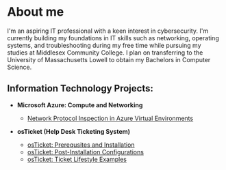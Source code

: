 # About me

I'm an aspiring IT professional with a keen interest in cybersecurity. I'm currently building my foundations in IT skills such as networking, operating systems, and troubleshooting during my free time while pursuing my studies at Middlesex Community College. I plan on transferring to the University of Massachusetts Lowell to obtain my Bachelors in Computer Science.

<h2> Information Technology Projects: </h2>

- <b>Microsoft Azure: Compute and Networking</b>
  - [Network Protocol Inspection in Azure Virtual Environments](https://github.com/KimleeHeng/azure-network-protocols)
 
- <b>osTicket (Help Desk Ticketing System)</b>
  - [osTicket: Prerequsites and Installation](https://github.com/KimleeHeng/azure-network-protocols)
  - [osTicket: Post-Installation Configurations](https://github.com/KimleeHeng/azure-network-protocols)
  - [osTicket: Ticket Lifestyle Examples](https://github.com/KimleeHeng/azure-network-protocols)


<!--- <b>Microsoft Azure: Active Directory </b>
  - [Configuring Active Directory within Azure Virtual Environments](https://github.com)
- <b>osTicket</b>
  - [osTicket: Prerequisites and Installation](https://github.com)
  - [osTicket: Post-Installation Configuration](https://github.com)
  - [osTicket: Ticket Lifecycle Examples](https://github.com)
<!--
**KimleeHeng/KimleeHeng** is a ✨ _special_ ✨ repository because its `README.md` (this file) appears on your GitHub profile.

Here are some ideas to get you started:

- 🔭 I’m currently working on ...
- 🌱 I’m currently learning ...
- 👯 I’m looking to collaborate on ...
- 🤔 I’m looking for help with ...
- 💬 Ask me about ...
- 📫 How to reach me: ...
- 😄 Pronouns: ...
- ⚡ Fun fact: ...
-->
